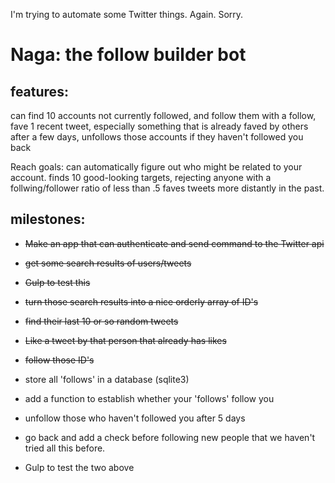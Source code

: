 I'm trying to automate some Twitter things. Again. Sorry.
# Naga: the follow builder bot

## features:
can find 10 accounts not currently followed, and follow them
with a follow, fave 1 recent tweet, especially something that is already faved by others
after a few days, unfollows those accounts if they haven't followed you back

Reach goals:
can automatically figure out who might be related to your account.
finds 10 good-looking targets, rejecting anyone with a follwing/follower ratio of less than .5
faves tweets more distantly in the past.



## milestones:

* ~~Make an app that can authenticate and send command to the Twitter api~~

* ~~get some search results of users/tweets~~

* ~~Gulp to test this~~

* ~~turn those search results into a nice orderly array of ID's~~

* ~~find their last 10 or so random tweets~~

* ~~Like a tweet by that person that already has likes~~

* ~~follow those ID's~~

* store all 'follows' in a database (sqlite3)

* add a function to establish whether your 'follows' follow you
* unfollow those who haven't followed you after 5 days
* go back and add a check before following new people that we haven't tried all this before.

* Gulp to test the two above

